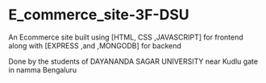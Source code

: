 # E_commerce_site-3F-DSU
An Ecommerce site built using [HTML, CSS ,JAVASCRIPT] for frontend along with [EXPRESS ,and ,MONGODB] for backend 

Done by the students of DAYANANDA SAGAR UNIVERSITY near Kudlu gate in namma Bengaluru
